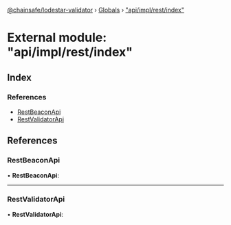 [@chainsafe/lodestar-validator](../README.md) › [Globals](../globals.md) › ["api/impl/rest/index"](_api_impl_rest_index_.md)

# External module: "api/impl/rest/index"

## Index

### References

* [RestBeaconApi](_api_impl_rest_index_.md#restbeaconapi)
* [RestValidatorApi](_api_impl_rest_index_.md#restvalidatorapi)

## References

###  RestBeaconApi

• **RestBeaconApi**:

___

###  RestValidatorApi

• **RestValidatorApi**:
